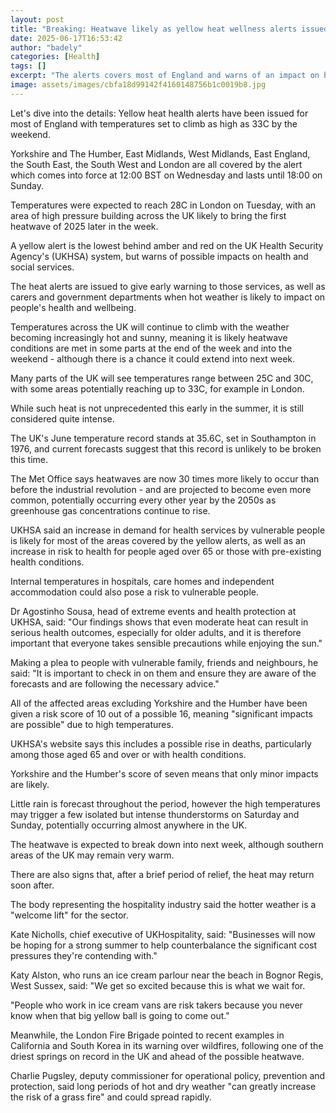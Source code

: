 ```yaml
---
layout: post
title: "Breaking: Heatwave likely as yellow heat wellness alerts issued in England"
date: 2025-06-17T16:53:42
author: "badely"
categories: [Health]
tags: []
excerpt: "The alerts covers most of England and warns of an impact on health and social care due to high temperatures."
image: assets/images/cbfa18d99142f4160148756b1c0019b8.jpg
---
```


Let's dive into the details: Yellow heat health alerts have been issued for most of England with temperatures set to climb as high as 33C by the weekend.

Yorkshire and The Humber, East Midlands, West Midlands, East England, the South East, the South West and London are all covered by the alert which comes into force at 12:00 BST on Wednesday and lasts until 18:00 on Sunday.

Temperatures were expected to reach 28C in London on Tuesday, with an area of high pressure building across the UK likely to bring the first heatwave of 2025 later in the week.

A yellow alert is the lowest behind amber and red on the UK Health Security Agency's (UKHSA) system, but warns of possible impacts on health and social services. 

The heat alerts are issued to give early warning to those services, as well as carers and government departments when hot weather is likely to impact on people's health and wellbeing.

Temperatures across the UK will continue to climb with the weather becoming increasingly hot and sunny, meaning it is likely heatwave conditions are met in some parts at the end of the week and into the weekend - although there is a chance it could extend into next week.

Many parts of the UK will see temperatures range between 25C and 30C, with some areas potentially reaching up to 33C, for example in London.

While such heat is not unprecedented this early in the summer, it is still considered quite intense. 

The UK's June temperature record stands at 35.6C, set in Southampton in 1976, and current forecasts suggest that this record is unlikely to be broken this time.

The Met Office says heatwaves are now 30 times more likely to occur than before the industrial revolution -  and are projected to become even more common, potentially occurring every other year by the 2050s as greenhouse gas concentrations continue to rise.

UKHSA said an increase in demand for health services by vulnerable people is likely for most of the areas covered by the yellow alerts, as well as an increase in risk to health for people aged over 65 or those with pre-existing health conditions.

Internal temperatures in hospitals, care homes and independent accommodation could also pose a risk to vulnerable people.

Dr Agostinho Sousa, head of extreme events and health protection at UKHSA, said: "Our findings shows that even moderate heat can result in serious health outcomes, especially for older adults, and it is therefore important that everyone takes sensible precautions while enjoying the sun."

Making a plea to people with vulnerable family, friends and neighbours, he said: "It is important to check in on them and ensure they are aware of the forecasts and are following the necessary advice."

All of the affected areas excluding Yorkshire and the Humber have been given a risk score of 10 out of a possible 16, meaning "significant impacts are possible" due to high temperatures.

UKHSA's website says this includes a possible rise in deaths, particularly among those aged 65 and over or with health conditions.

Yorkshire and the Humber's score of seven means that only minor impacts are likely.

Little rain is forecast throughout the period, however the high temperatures may trigger a few isolated but intense thunderstorms on Saturday and Sunday, potentially occurring almost anywhere in the UK.

The heatwave is expected to break down into next week, although southern areas of the UK may remain very warm. 

There are also signs that, after a brief period of relief, the heat may return soon after.

The body representing the hospitality industry said the hotter weather is a "welcome lift" for the sector.

Kate Nicholls, chief executive of UKHospitality, said: "Businesses will now be hoping for a strong summer to help counterbalance the significant cost pressures they're contending with."

Katy Alston, who runs an ice cream parlour near the beach in Bognor Regis, West Sussex, said: "We get so excited because this is what we wait for.

"People who work in ice cream vans are risk takers because you never know when that big yellow ball is going to come out."

Meanwhile, the London Fire Brigade pointed to recent examples in California and South Korea in its warning over wildfires, following one of the driest springs on record in the UK and ahead of the possible heatwave.

Charlie Pugsley, deputy commissioner for operational policy, prevention and protection, said long periods of hot and dry weather "can greatly increase the risk of a grass fire" and could spread rapidly.

